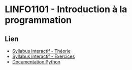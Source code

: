 # LINFO1101 - Introduction à la programmation

## Lien 

* [Syllabus interactif - Théorie](https://syllabus-interactif.info.ucl.ac.be/index/info1-theory)
* [Syllabus interactif - Exercices](https://syllabus-interactif.info.ucl.ac.be/index/info1-exercises)
* [Documentation Python](https://docs.python.org/3/)